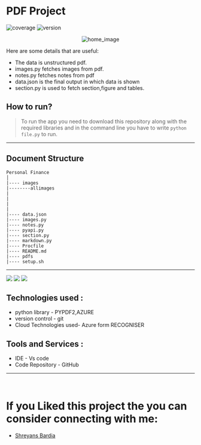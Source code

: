 # PDF Project
![coverage](https://img.shields.io/badge/coverage-100%25-green) 
![version](https://img.shields.io/badge/version-0.4.1-blue)
<!-- everything tested  -->

<p align = 'center' >
    <img alt = 'home_image' src = 'results/result.gif'>
</p>



Here are some  details that are useful:
* The data is unstructured pdf. 
* images.py fetches images from pdf.
* notes.py fetches notes from pdf
* data.json is the final output in which data is shown
* section.py is used to fetch section,figure and tables.



## How to run? 

> To run the app you need to download this repository along with the required libraries and in the command line you have to write <code>python file.py</code> to run. 
------------------------------- 

## Document Structure 

```
Personal Finance 
│
|---- images
|--------allimages
|
|
|   
|
|---- data.json
|---- images.py
|---- notes.py
|---- pyapi.py
|---- section.py
|---- markdown.py
|---- Procfile 
|---- README.md
|---- pdfs
|---- setup.sh

```
---------------------
<p align="left">
    <img src="https://img.shields.io/badge/python%20-%2314354C.svg?&style=for-the-badge&logo=python&logoColor=white"/>
    <img src="https://img.shields.io/badge/vscode-%23190458.svg?style=for-the-badge&logo=visualstudio&logoColor=white">
    <img src="https://img.shields.io/badge/Azure-0078D4?style=for-the-badge&logo=microsoft-azure&logoColor=white">
</p>

## Technologies used : 

* python library - PYPDF2,AZURE
* version control - git 
* Cloud Technologies used- Azure form RECOGNISER

## Tools and Services : 
* IDE - Vs code 
* Code Repository - GitHub


-----------------------
<br>

# If you Liked this project the you can consider connecting with me:
* [Shreyans Bardia](https://www.linkedin.com/in/shreyans-bardia/) 
